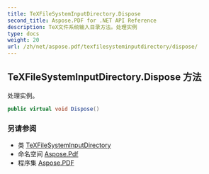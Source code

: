 ```yaml
---
title: TeXFileSystemInputDirectory.Dispose
second_title: Aspose.PDF for .NET API Reference
description: TeX文件系统输入目录方法。处理实例
type: docs
weight: 20
url: /zh/net/aspose.pdf/texfilesysteminputdirectory/dispose/
---
```

## TeXFileSystemInputDirectory.Dispose 方法

处理实例。

```csharp
public virtual void Dispose()
```

### 另请参阅

* 类 [TeXFileSystemInputDirectory](../)
* 命名空间 [Aspose.Pdf](../../../aspose.pdf/)
* 程序集 [Aspose.PDF](../../../)